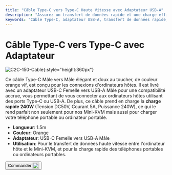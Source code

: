 ```yaml
---
title: "Câble Type-C vers Type-C Haute Vitesse avec Adaptateur USB-A"
description: "Assurez un transfert de données rapide et une charge efficace avec notre câble Type-C vers Type-C haute vitesse, livré avec un adaptateur USB-A pour plus de polyvalence."
keywords: "Câble Type-C, adaptateur USB-A, transfert de données rapide, charge haute vitesse"
---
```


# Câble Type-C vers Type-C avec Adaptateur

![C2C-150-Cable](https://assets.openterface.com/images/product/part/OP-05-CABLE150-C2C.jpg){:style="height:360px"}

Ce câble Type-C Mâle vers Mâle élégant et doux au toucher, de couleur orange vif, est conçu pour les connexions d'ordinateurs hôtes. Il est livré avec un adaptateur USB-C Femelle vers USB-A Mâle pour une compatibilité accrue, vous permettant de vous connecter aux ordinateurs hôtes utilisant des ports Type-C ou USB-A. De plus, ce câble prend en charge la **charge rapide 240W** (Tension DC50V, Courant 5A, Puissance 240W), ce qui le rend parfait non seulement pour nos Mini-KVM mais aussi pour charger votre téléphone portable ou ordinateur portable.

- **Longueur**: 1.5m
- **Couleur**: Orange
- **Adaptateur**: USB-C Femelle vers USB-A Mâle
- **Utilisation**: Pour le transfert de données haute vitesse entre l'ordinateur hôte et le Mini-KVM, et pour la charge rapide des téléphones portables ou ordinateurs portables.

<button class="md-button" onclick="window.location.href='https://shop.techxartisan.com/products/type-c-cable-with-usb-a-adapter-1-5m-4-11ft-240w-fast-charging-data-transfer-usb2-0'"> Commander <img src="https://assets.openterface.com/images/trademark/txa.svg" alt="TxA Shop" style="vertical-align: middle; height: 20px;"></button>
